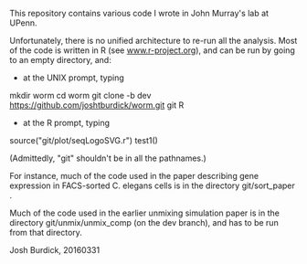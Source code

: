 
This repository contains various code I wrote in John Murray's
lab at UPenn.

Unfortunately, there is no unified architecture to re-run all the analysis.
Most of the code is written in R (see www.r-project.org), and can be run
by going to an empty directory, and:

- at the UNIX prompt, typing

mkdir worm
cd worm
git clone -b dev https://github.com/joshtburdick/worm.git git
R

- at the R prompt, typing

source("git/plot/seqLogoSVG.r")
test1()

(Admittedly, "git" shouldn't be in all the pathnames.)

For instance, much of the code used in the paper describing gene
expression in FACS-sorted C. elegans cells is in the directory
git/sort_paper .

Much of the code used in the earlier unmixing simulation paper
is in the directory git/unmix/unmix_comp (on the dev branch), and
has to be run from that directory.

Josh Burdick, 20160331

